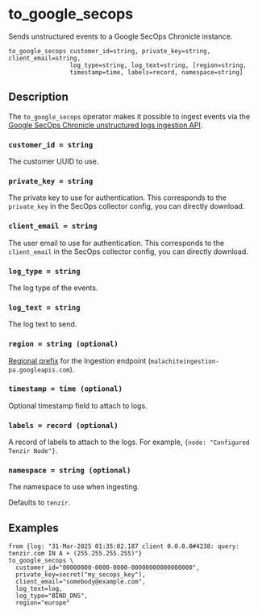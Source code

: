 # to_google_secops

Sends unstructured events to a Google SecOps Chronicle instance.

```tql
to_google_secops customer_id=string, private_key=string, client_email=string,
                 log_type=string, log_text=string, [region=string,
                 timestamp=time, labels=record, namespace=string]
```

## Description

The `to_google_secops` operator makes it possible to ingest events via the
[Google SecOps Chronicle unstructured logs ingestion
API](https://cloud.google.com/chronicle/docs/reference/ingestion-api#unstructuredlogentries).

### `customer_id = string`

The customer UUID to use.

### `private_key = string`

The private key to use for authentication. This corresponds to the `private_key`
in the SecOps collector config, you can directly download.

### `client_email = string`

The user email to use for authentication. This corresponds to the `client_email`
in the SecOps collector config, you can directly download.

### `log_type = string`

The log type of the events.

### `log_text = string`

The log text to send.

### `region = string (optional)`

[Regional
prefix](https://cloud.google.com/chronicle/docs/reference/ingestion-api#regional_endpoints)
for the Ingestion endpoint (`malachiteingestion-pa.googleapis.com`).

### `timestamp = time (optional)`

Optional timestamp field to attach to logs.

### `labels = record (optional)`

A record of labels to attach to the logs. For example, `{node: "Configured
Tenzir Node"}`.

### `namespace = string (optional)`

The namespace to use when ingesting.

Defaults to `tenzir`.

## Examples

```tql
from {log: "31-Mar-2025 01:35:02.187 client 0.0.0.0#4238: query: tenzir.com IN A + (255.255.255.255)"}
to_google_secops \
  customer_id="00000000-0000-0000-00000000000000000",
  private_key=secret("my_secops_key"),
  client_email="somebody@example.com",
  log_text=log,
  log_type="BIND_DNS",
  region="europe"
```
